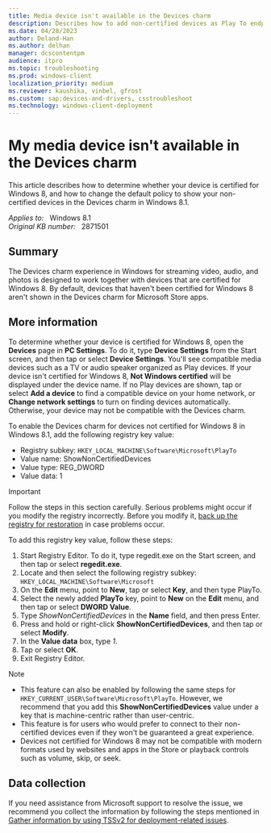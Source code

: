 ```yaml
---
title: Media device isn't available in the Devices charm
description: Describes how to add non-certified devices as Play To endpoints on the Devices charm in Windows 8.1.
ms.date: 04/28/2023
author: Deland-Han
ms.author: delhan
manager: dcscontentpm
audience: itpro
ms.topic: troubleshooting
ms.prod: windows-client
localization_priority: medium
ms.reviewer: kaushika, vinbel, gfrost
ms.custom: sap:devices-and-drivers, csstroubleshoot
ms.technology: windows-client-deployment
---
```

# My media device isn't available in the Devices charm

This article describes how to determine whether your device is certified for Windows 8, and how to change the default policy to show your non-certified devices in the Devices charm in Windows 8.1.

_Applies to:_ &nbsp; Windows 8.1  
_Original KB number:_ &nbsp; 2871501

## Summary

The Devices charm experience in Windows for streaming video, audio, and photos is designed to work together with devices that are certified for Windows 8. By default, devices that haven't been certified for Windows 8 aren't shown in the Devices charm for Microsoft Store apps.

## More information

To determine whether your device is certified for Windows 8, open the **Devices** page in **PC Settings**. To do it, type **Device Settings** from the Start screen, and then tap or select **Device Settings**. You'll see compatible media devices such as a TV or audio speaker organized as Play devices. If your device isn't certified for Windows 8, **Not Windows certified** will be displayed under the device name. If no Play devices are shown, tap or select **Add a device** to find a compatible device on your home network, or **Change network settings** to turn on finding devices automatically. Otherwise, your device may not be compatible with the Devices charm.

To enable the Devices charm for devices not certified for Windows 8 in Windows 8.1, add the following registry key value:

- Registry subkey: `HKEY_LOCAL_MACHINE\Software\Microsoft\PlayTo`
- Value name: ShowNonCertifiedDevices
- Value type: REG_DWORD
- Value data: 1

> [!IMPORTANT]
>
> Follow the steps in this section carefully. Serious problems might occur if you modify the registry incorrectly. Before you modify it, [back up the registry for restoration](https://support.microsoft.com/help/322756) in case problems occur.

To add this registry key value, follow these steps:

1. Start Registry Editor. To do it, type regedit.exe on the Start screen, and then tap or select **regedit.exe**.
2. Locate and then select the following registry subkey:
    `HKEY_LOCAL_MACHINE\Software\Microsoft`
3. On the **Edit** menu, point to **New**, tap or select **Key**, and then type PlayTo.
4. Select the newly added **PlayTo** key, point to **New** on the **Edit** menu, and then tap or select **DWORD Value**.
5. Type *ShowNonCertifiedDevices* in the **Name** field, and then press Enter.
6. Press and hold or right-click **ShowNonCertifiedDevices**, and then tap or select **Modify**.
7. In the **Value data** box, type *1*.
8. Tap or select **OK**.
9. Exit Registry Editor.

> [!NOTE]
>
> - This feature can also be enabled by following the same steps for `HKEY_CURRENT_USER\Software\Microsoft\PlayTo`. However, we recommend that you add this **ShowNonCertifiedDevices** value under a key that is machine-centric rather than user-centric.
> - This feature is for users who would prefer to connect to their non-certified devices even if they won't be guaranteed a great experience.
> - Devices not certified for Windows 8 may not be compatible with modern formats used by websites and apps in the Store or playback controls such as volume, skip, or seek.

## Data collection

If you need assistance from Microsoft support to resolve the issue, we recommend you collect the information by following the steps mentioned in [Gather information by using TSSv2 for deployment-related issues](../windows-troubleshooters/gather-information-using-tssv2-deployment.md).
